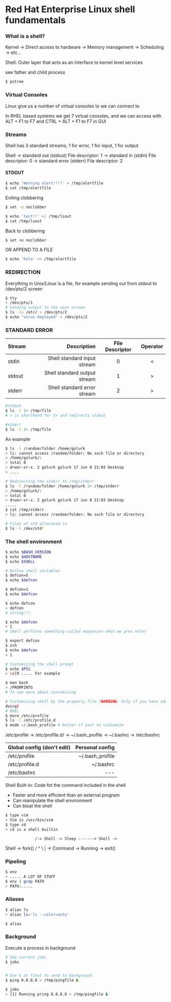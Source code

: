 # Red Hat Enterprise Linux shell fundamentals

### What is a shell?
Kernel -> Direct access to hardware
	   -> Memory management
	   -> Scheduling
	   -> etc...

 Shell: Outer layer that acts as an interface to kernel level services


see father and child process
```bash
$ pstree
```

### Virtual Consoles
Linux give us a number of virtual consoles to we can connect to

In RHEL based systems we get 7 virtual consoles, and we can access with ALT + F1 to F7 
and CTRL + ALT + F1 to F7 in GUI

### Streams
Shell has 3 standard streams, 1 for error, 1 for input, 1 for output

Shell -> standard out (stdout) File descriptor: 1
	  -> standard in (stdin) File descriptor: 0
	  -> standard error (stderr) File descriptor: 2


#### STDOUT

```bash
$ echo 'Warning alert!!!!' > /tmp/alertfile
$ cat /tmp/alertfile
```

Eviting clobbering
```bash
$ set -o noclobber
```

```bash
$ echo 'test!!' >| /tmp/lsout
$ cat /tmp/lsout
```

Back to clobbering
```bash
$ set +o noclobber
```


OR APPEND TO A FILE

```bash
$ echo 'hola' >> /tmp/alertfile

```

### REDIRECTION
Everything in Unix/Linux is a file, for example sending out from stdout to /dev/pts/2 screen
```bash
$ tty
> /dev/pts/1
# Sending output to the next screen
$ ls -ls /etc/ > /dev/pts/2
$ echo "virus deployed" > /dev/pts/2
```

### STANDARD ERROR

|Stream |Description  | File Descriptor| Operator|
|:--- | ---: | :---:| :---:|
|stdin| Shell standard input stream|0| <|
|stdout| Shell standard output stream|1| >|
|stderr| Shell standard error stream|2| >|

```bash
#stdout
$ ls -l 1> /tmp/file
# > is shorthand for 1> and redirects stdout

#stderr
$ ls -l 2> /tmp/file
```

An example
```bash
$ ls -l /random/folder /home/golurk
> ls: cannot access /random/folder: No such file or directory
> /home/golurk/:
> total 0
> drwxr-xr-x. 2 golurk golurk 17 Jun 8 21:03 Desktop
> ....

# Redirecting the stderr to /tmp/stderr
$ ls -l /random/folder /home/golurk 2> /tmp/stderr
> /home/golurk/:
> total 0
> drwxr-xr-x. 2 golurk golurk 17 Jun 8 21:03 Desktop
.....
$ cat /tmp/stderr
> ls: cannot access /random/folder: No such file or directory

# Files of std allocated in
$ ls -l /dev/std*
```


### The shell environment

```bash
$ echo $BASH_VERSION
$ echo $HOSTNAME
$ echo $SHELL

# Define shell variables
$ defcon=5
$ echo $defcon

$ defcon=1
$ echo $defcon

$ echo defcon
> defcon 
# string!!!

$ echo $defcon
> 1
# Shell performs something called expansion when we pres enter

$ export defcon
$ zsh
$ echo $defcon
> 1

# Customizing the shell prompt
$ echo $PS1
> \e[0 ..... For example

$ man bash
> /PROMPINTG
# To see more about customizing

# Customizing shell by the properly file (WARNING: Only if you have idea what are you script
doing)
# RHEL
$ more /etc/profile
$ ls -l /etc/profile.d
$ mode ~/.bash_profile # better if want to customize 
```
/etc/profile -> /etc/profile.d/ -> ~/.bash_profile -> ~/.bashrc -> /etc/bashrc


|Global config (don't edit) |Personal config |
|:--- | ---: |
|/etc/profile| ~/.bash_profile |
|/etc/profile.d|  ~/.bashrc |
|/etc/bashrc| --- |


Shell Built-in: Code fot the command included in the shell
* Faster and more efficient than an external program
* Can manipulate the shell environment
* Can bloat the shell

```bash
$ type vim
> Vim is /usr/bin/vim
$ type cd
> cd is a shell builtin
```

				 /-> Shell -> Sleep -------> Shell ->
Shell -> fork() /                             ^ 
				\                             |
				 \-> Command -> Running -> exit()

### Pipeling

```bash
$ env
> ..... A LOT OF STUFF
$ env | grep PATH 
> PATH:.....

```

### Aliases

```bash
$ alias ls
> alias ls='ls --color=auto'

$ alias
```

### Background
Execute a process in background

```bash
# See current jobs
$ jobs


# Use & at final to send to background
$ ping 8.8.8.8 > /tmp/pingfile & 

$ jobs
> [1] Running pring 8.8.8.8 > /tmp/pingfile &
```


